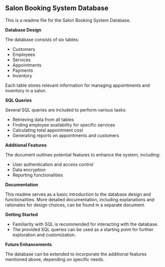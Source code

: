## Salon Booking System Database

This is a readme file for the Salon Booking System Database.

**Database Design**

The database consists of six tables:

* Customers
* Employees
* Services
* Appointments
* Payments
* Inventory

Each table stores relevant information for managing appointments and inventory in a salon.

**SQL Queries**

Several SQL queries are included to perform various tasks:

* Retrieving data from all tables
* Finding employee availability for specific services
* Calculating total appointment cost
* Generating reports on appointments and customers

**Additional Features**

The document outlines potential features to enhance the system, including:

* User authentication and access control
* Data encryption
* Reporting functionalities

**Documentation**

This readme serves as a basic introduction to the database design and functionalities. More detailed documentation, including explanations and rationales for design choices, can be found in a separate document.

**Getting Started**

* Familiarity with SQL is recommended for interacting with the database.
* The provided SQL queries can be used as a starting point for further exploration and customization.

**Future Enhancements**

The database can be extended to incorporate the additional features mentioned above, depending on specific needs.
